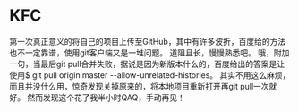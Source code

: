 # KFC
第一次真正意义的将自己的项目上传至GitHub，其中有许多波折，百度给的方法也不一定靠谱，使用git客户端又是一堆问题。
道阻且长，慢慢熟悉吧。
哦，附加一句，当最后git pull合并失败，据说是因为新版本什么的，百度给出的答案是让使用$ git pull origin master --allow-unrelated-histories。
其实不用这么麻烦，而且并没什么用，惊奇发现关掉原来的，将本地项目重新打开再git pull一次就好。
然而发现这个花了我半小时QAQ，手动再见！
